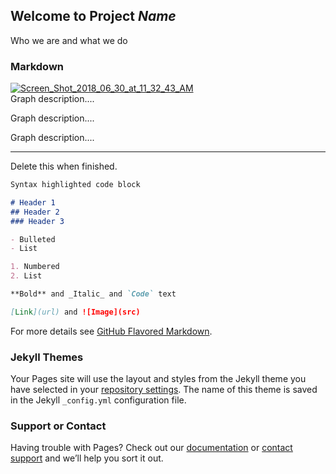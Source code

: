 ## Welcome to Project ___Name___

Who we are and what we do

### Markdown



<a href="https://ibb.co/dJrmZy"><img src="https://thumb.ibb.co/dJrmZy/Screen_Shot_2018_06_30_at_11_32_43_AM.png" alt="Screen_Shot_2018_06_30_at_11_32_43_AM" border="0"></a>
<BR>Graph description....
<P>
  
<img src="">
<BR>Graph description....
<P>
  
<img src="">
<BR>Graph description....
<P>
  

-----

Delete this when finished.

```markdown
Syntax highlighted code block

# Header 1
## Header 2
### Header 3

- Bulleted
- List

1. Numbered
2. List

**Bold** and _Italic_ and `Code` text

[Link](url) and ![Image](src)
```

For more details see [GitHub Flavored Markdown](https://guides.github.com/features/mastering-markdown/).

### Jekyll Themes

Your Pages site will use the layout and styles from the Jekyll theme you have selected in your [repository settings](https://github.com/j-real/Moose-Tornadoes/settings). The name of this theme is saved in the Jekyll `_config.yml` configuration file.

### Support or Contact

Having trouble with Pages? Check out our [documentation](https://help.github.com/categories/github-pages-basics/) or [contact support](https://github.com/contact) and we’ll help you sort it out.
